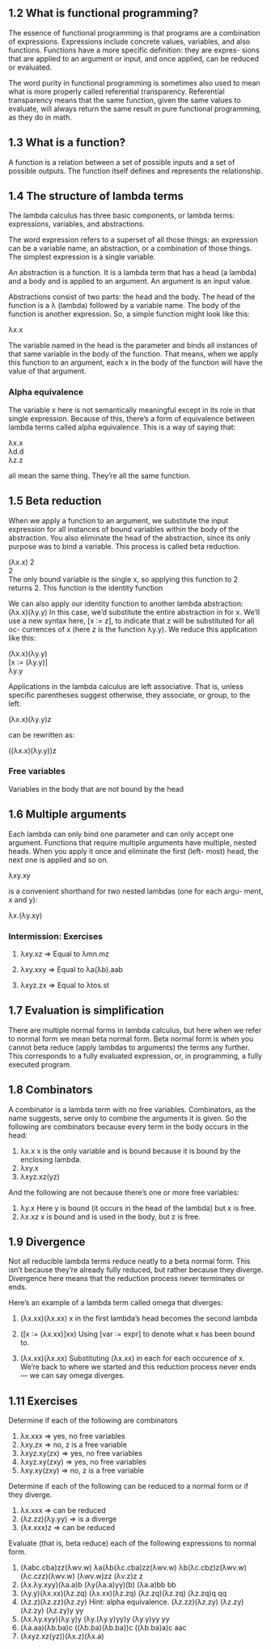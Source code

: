 ## 1.2 What is functional programming?

The essence
of functional programming is that programs are a combination of
expressions. Expressions include concrete values, variables, and also
functions. Functions have a more specific definition: they are expres-
sions that are applied to an argument or input, and once applied, can
be reduced or evaluated.

The word purity in functional programming is sometimes also used to
mean what is more properly called referential transparency. Referential
transparency means that the same function, given the same values
to evaluate, will always return the same result in pure functional
programming, as they do in math.


## 1.3 What is a function?

A function is a relation between a set of
possible inputs and a set of possible outputs. The function itself
defines and represents the relationship.


## 1.4 The structure of lambda terms

The lambda calculus has three basic components, or lambda terms:
expressions, variables, and abstractions.

The word expression refers to a superset of all those things: an expression can be a variable name, an
abstraction, or a combination of those things. The simplest expression
is a single variable.

An abstraction is a function. It is a lambda term that has a head (a
lambda) and a body and is applied to an argument. An argument is an
input value.


Abstractions consist of two parts: the head and the body. The head of
the function is a λ (lambda) followed by a variable name. The body of
the function is another expression. So, a simple function might look
like this:

λx.x

The variable named in the head is the parameter and binds all instances
of that same variable in the body of the function. That means, when
we apply this function to an argument, each x in the body of the
function will have the value of that argument.

### Alpha equivalence

The variable x here is not semantically meaningful except in its role in
that single expression. Because of this, there’s a form of equivalence
between lambda terms called alpha equivalence. This is a way of saying
that:

λx.x   
λd.d   
λz.z   

all mean the same thing. They’re all the same function.


## 1.5 Beta reduction

When we apply a function to an argument, we substitute the input
expression for all instances of bound variables within the body of
the abstraction. You also eliminate the head of the abstraction, since
its only purpose was to bind a variable. This process is called beta
reduction.

(λx.x) 2  
2  
The only bound variable is the single x, so applying this function to 2
returns 2. This function is the identity function

We can also apply our identity function to another lambda abstraction:
(λx.x)(λy.y)
In this case, we’d substitute the entire abstraction in for x. We’ll use a
new syntax here, [x ∶= z], to indicate that z will be substituted for all oc-
currences of x (here z is the function λy.y). We reduce this application
like this:

(λx.x)(λy.y)   
[x ∶= (λy.y)]   
λy.y   

Applications in the lambda calculus are left associative. That is, unless
specific parentheses suggest otherwise, they associate, or group, to
the left.

(λx.x)(λy.y)z  

can be rewritten as:

((λx.x)(λy.y))z   

### Free variables

Variables in the body that are not bound by the head


## 1.6 Multiple arguments

Each lambda can only bind one parameter and can only accept one
argument. Functions that require multiple arguments have multiple,
nested heads. When you apply it once and eliminate the first (left-
most) head, the next one is applied and so on.

λxy.xy   

is a convenient shorthand for two nested lambdas (one for each argu-
ment, x and y):

λx.(λy.xy)   

### Intermission: Exercises
1. λxy.xz
=> Equal to λmn.mz

2. λxy.xxy
=> Equal to λa(λb).aab

3. λxyz.zx
=> Equal to λtos.st


## 1.7 Evaluation is simplification

There are multiple normal forms in lambda calculus, but here when
we refer to normal form we mean beta normal form. Beta normal form
is when you cannot beta reduce (apply lambdas to arguments) the
terms any further. This corresponds to a fully evaluated expression,
or, in programming, a fully executed program.

## 1.8 Combinators

A combinator is a lambda term with no free variables. Combinators,
as the name suggests, serve only to combine the arguments it is given.
So the following are combinators because every term in the body
occurs in the head:

1. λx.x
x is the only variable and is bound because it is bound by the
enclosing lambda.
2. λxy.x
3. λxyz.xz(yz)

And the following are not because there’s one or more free variables:

1. λy.x
Here y is bound (it occurs in the head of the lambda) but x is free.
2. λx.xz
x is bound and is used in the body, but z is free.


## 1.9 Divergence

Not all reducible lambda terms reduce neatly to a beta normal form.
This isn’t because they’re already fully reduced, but rather because
they diverge. Divergence here means that the reduction process never
terminates or ends.

Here’s an example of a lambda term called omega that
diverges:
1. (λx.xx)(λx.xx)
x in the first lambda’s head becomes the second lambda

2. ([x ∶= (λx.xx)]xx)
Using [var ∶= expr] to denote what x has been bound to.

3. (λx.xx)(λx.xx)
Substituting (λx.xx) in each for each occurence of x. We’re back
to where we started and this reduction process never ends — we
can say omega diverges.


## 1.11 Exercises

Determine if each of the following are combinators
1. λx.xxx => yes, no free variables
2. λxy.zx => no, z is a free variable
3. λxyz.xy(zx) => yes, no free variables
4. λxyz.xy(zxy) => yes, no free variables
5. λxy.xy(zxy) => no, z is a free variable

Determine if each of the following can be
reduced to a normal form or if they diverge.
1. λx.xxx => can be reduced
2. (λz.zz)(λy.yy) => is a diverge
3. (λx.xxx)z => can be reduced

Evaluate (that is, beta reduce) each of the following
expressions to normal form.

1. (λabc.cba)zz(λwv.w)
λa(λb(λc.cba)zz(λwv.w)
λb(λc.cbz)z(λwv.w)
(λc.czz)(λwv.w)
(λwv.w)zz
(λv.z)z
z
2. (λx.λy.xyy)(λa.a)b
(λy(λa.a)yy)(b)
(λa.a)bb
bb
3. (λy.y)(λx.xx)(λz.zq)
(λx.xx)(λz.zq)
(λz.zq)(λz.zq)
(λz.zq)q
qq
4. (λz.z)(λz.zz)(λz.zy)
Hint: alpha equivalence.
(λz.zz)(λz.zy)
(λz.zy)(λz.zy)
(λz.zy)y
yy
5. (λx.λy.xyy)(λy.y)y
(λy.(λy.y)yy)y
(λy.y)yy
yy
6. (λa.aa)(λb.ba)c
((λb.ba)(λb.ba))c
((λb.ba)a)c
aac
7. (λxyz.xz(yz))(λx.z)(λx.a)
